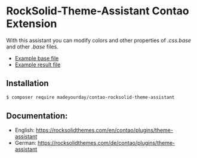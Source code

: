 # RockSolid-Theme-Assistant Contao Extension

With this assistant you can modify colors and other properties of _.css.base_ and other _.base_ files.

* [Example base file](https://github.com/downloads/madeyourday/contao-rocksolid-theme-assistant/main.css.base)
* [Example result file](https://github.com/downloads/madeyourday/contao-rocksolid-theme-assistant/main.css)

## Installation

```sh
$ composer require madeyourday/contao-rocksolid-theme-assistant
```

## Documentation:

* English: https://rocksolidthemes.com/en/contao/plugins/theme-assistant
* German: https://rocksolidthemes.com/de/contao/plugins/theme-assistant
